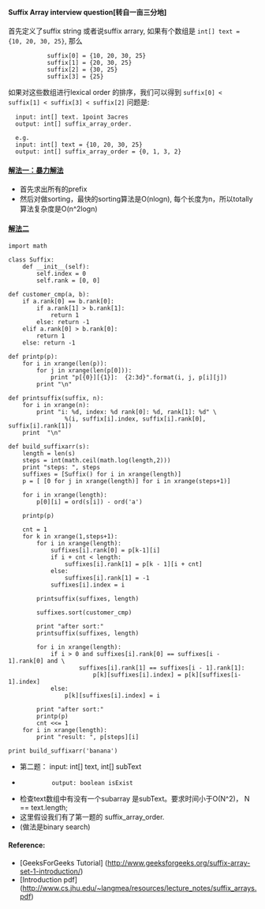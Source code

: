 #### Suffix Array interview question[转自一亩三分地]
首先定义了suffix string 或者说suffix arrary, 如果有个数组是 ```int[] text = {10, 20, 30, 25}```, 那么   
```
           suffix[0] = {10, 20, 30, 25}
           suffix[1] = {20, 30, 25}
           suffix[2] = {30, 25}
           suffix[3] = {25}
```
如果对这些数组进行lexical order 的排序，我们可以得到 ```suffix[0] < suffix[1] < suffix[3] < suffix[2]``` 问题是:
```     
  input: int[] text. 1point 3acres 
  output: int[] suffix_array_order. 

  e.g.
  input: int[] text = {10, 20, 30, 25}
  output: int[] suffix_array_order = {0, 1, 3, 2}
```

#### [解法一：暴力解法](http://www.geeksforgeeks.org/suffix-array-set-1-introduction/)
* 首先求出所有的prefix
* 然后对做sorting，最快的sorting算法是O(nlogn), 每个长度为n，所以totally 算法复杂度是O(n^2logn)

#### [解法二](http://algorithmsandme.com/2015/01/suffix-array/)

```
import math

class Suffix:
    def __init__(self):
        self.index = 0
        self.rank = [0, 0]

def customer_cmp(a, b):
    if a.rank[0] == b.rank[0]:
        if a.rank[1] > b.rank[1]:
            return 1
        else: return -1
    elif a.rank[0] > b.rank[0]:
        return 1
    else: return -1

def printp(p):
    for i in xrange(len(p)):
        for j in xrange(len(p[0])):
            print "p[{0}][{1}]:  {2:3d}".format(i, j, p[i][j])
        print "\n"

def printsuffix(suffix, n):
    for i in xrange(n):
        print "i: %d, index: %d rank[0]: %d, rank[1]: %d" \
                %(i, suffix[i].index, suffix[i].rank[0], suffix[i].rank[1])
    print  "\n"
    
def build_suffixarr(s):
    length = len(s)
    steps = int(math.ceil(math.log(length,2)))
    print "steps: ", steps
    suffixes = [Suffix() for i in xrange(length)]
    p = [ [0 for j in xrange(length)] for i in xrange(steps+1)]

    for i in xrange(length):
        p[0][i] = ord(s[i]) - ord('a')
    
    printp(p)

    cnt = 1
    for k in xrange(1,steps+1):
        for i in xrange(length):
            suffixes[i].rank[0] = p[k-1][i]
            if i + cnt < length:
                suffixes[i].rank[1] = p[k - 1][i + cnt]
            else:
                suffixes[i].rank[1] = -1
            suffixes[i].index = i

        printsuffix(suffixes, length)

        suffixes.sort(customer_cmp)

        print "after sort:"
        printsuffix(suffixes, length)

        for i in xrange(length):
            if i > 0 and suffixes[i].rank[0] == suffixes[i - 1].rank[0] and \
                    suffixes[i].rank[1] == suffixes[i - 1].rank[1]:
                        p[k][suffixes[i].index] = p[k][suffixes[i-1].index]
            else:
                p[k][suffixes[i].index] = i

        print "after sort:"
        printp(p)
        cnt <<= 1
    for i in xrange(length):
        print "result: ", p[steps][i]

print build_suffixarr('banana')

```






* 第二题： input:  int[] text, int[] subText
*              output: boolean isExist
* 检查text数组中有没有一个subarray 是subText。要求时间小于O(N^2)， N == text.length;
* 这里假设我们有了第一题的 suffix_array_order.
* (做法是binary search)



#### Reference:
* [GeeksForGeeks Tutorial] (http://www.geeksforgeeks.org/suffix-array-set-1-introduction/)
* [Introduction pdf] (http://www.cs.jhu.edu/~langmea/resources/lecture_notes/suffix_arrays.pdf)

